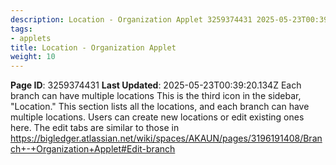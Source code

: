 ```yaml
---
description: Location - Organization Applet 3259374431 2025-05-23T00:39:20.
tags:
- applets
title: Location - Organization Applet
weight: 10
---
```


**Page ID**: 3259374431
**Last Updated**: 2025-05-23T00:39:20.134Z
Each branch can have multiple locations
This is the third icon in the sidebar, "Location." This section lists all the locations, and each branch can have multiple locations. Users can create new locations or edit existing ones here.
The edit tabs are similar to those in https://bigledger.atlassian.net/wiki/spaces/AKAUN/pages/3196191408/Branch+-+Organization+Applet#Edit-branch